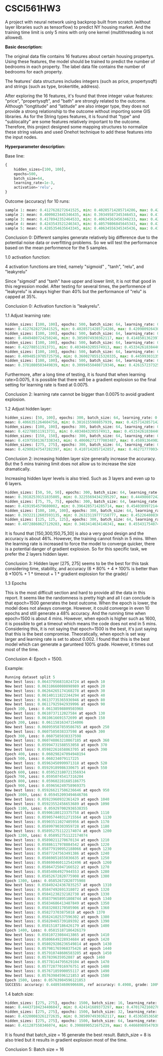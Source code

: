 # CSCI561HW3
A project with neural network using backprop built from scratch (without layer libraries such as tensorflow) to predict NY housing market. And the training time limit is only 5 mins with only one kernel (multithreading is not allowed).

**Basic description:**

The original data file contains 16 features about certain housing propertys. Using these features, the model should be trained to predict the number of bedrooms in each property. The label data file contains the number of bedrooms for each property.

The features' data structures includes integers (such as price, propertysqft) and strings (such as type, brokertitle, address).

After exploring the 16 features, it's found that three integer value features: "price", "propertysqft", and "bath" are strongly related to the outcome. Although "longtitude" and "latitude" are also integer type, they does not provide a strong relationship to the outcome without importing some GIS libraries.
As for the String types features, it is found that "type" and "sublocality" are some features relatively important to the outcome. Therefore, this project designed some mapping structures to normalize these string values and used Onehot technique to add these features into the input nodes.

**Hyperparameter description:**

Base line:
```python
{
    hidden_sizes=[100, 100],
    epochs=500,
    batch_size=64,
    learning_rate=1e-3,
    activation='relu',
}
```

Outcome (accuracy) for 10 runs:
```python
sample 1: mean: 0.4127628272641525, min: 0.40285714285714286, max: 0.4209809264305177
sample 2: mean: 0.4009823445346435, min: 0.39349587345346453, max: 0.4104350034534634
sample 3: mean: 0.4178942352464533, min: 0.40634563456346233, max: 0.4205674562452332
sample 4: mean: 0.4243543521246343, min: 0.40579806845645343, max: 0.4305467454356745
sample 5: mean: 0.4285354635643345, min: 0.40634556345345436, max: 0.4315467456345563
```
Conclusion 0: Different samples generate relatively big difference due to the potential noise data or overfitting problems. So we will test the performance based on the mean performence for the 5 samples.

1.0 activation function:

4 activation functions are tried, namely "sigmoid" , "tanh", "relu", and "leakyrelu"

Since "sigmoid" and "tanh" have upper and lower limit, it is not that good in this regression model.
After testing for several times, the performence of "leakyrelu" is always higher than 40% but the performance of "relu" is capped at 35%.

Conclusion 0: Activation function is "leakyrelu".

1.1 Adjust learning rate:
```python
hidden_sizes: [100, 100], epochs: 500, batch_size: 64, learning_rate: 0.001
mean: 0.4127628272641525, min: 0.40285714285714286, max: 0.4209809264305177
hidden_sizes: [100, 100], epochs: 500, batch_size: 64, learning_rate: 0.003
mean: 0.4049480724250246, min: 0.3850974930362117, max: 0.414850136239782
hidden_sizes: [100, 100], epochs: 500, batch_size: 64, learning_rate: 0.01
mean: 0.422788511913731, min: 0.4034843205574913, max: 0.4533426183844011
hidden_sizes: [100, 100], epochs: 500, batch_size: 64, learning_rate: 0.03
mean: 0.40948519705725756, min: 0.36002785515320335, max: 0.445993031358885
hidden_sizes: [100, 100], epochs: 500, batch_size: 64, learning_rate: 0.1
mean: 0.3781080503449839, min: 0.30994550408719346, max: 0.426157237325496
```
Furthermore, after a long time of testing, it is found that when learning rate>0.0075, it is possible that there will be a gradient explosion so the final setting for learning rate is fixed at 0.0075.

Conclusion 2: learning rate cannot be bigger than 0.0075 to avoid gradient explosion.

1.2 Adjust hidden layer:
```python
hidden_sizes: [50, 100], epochs: 300, batch_size: 64, learning_rate: 0.0075
mean: 0.4066351264604758, min: 0.3816155988857939, max: 0.4257142857142857
hidden_sizes: [100, 100], epochs: 300, batch_size: 64, learning_rate: 0.0075
mean: 0.422788511913731, min: 0.4034843205574913, max: 0.4533426183844011
hidden_sizes: [150, 150], epochs: 300, batch_size: 64, learning_rate: 0.0075
mean: 0.41975581367338343, min: 0.40606271777003487, max: 0.45891364902506965
hidden_sizes: [275, 275], epochs: 300, batch_size: 64, learning_rate: 0.0075
mean: 0.42908247547282397, min: 0.4107142857142857, max: 0.4627177700348432
```
Conclusion 2: increasing hidden layer size generally increase the accuracy. But the 5 mins training limit does not allow us to increase the size dramatically.

Increasing hidden layer levels is also tried. Such as 3 layers and even up to 6 layers.
```python
hidden_sizes: [50, 50, 50], epochs: 300, batch_size: 64, learning_rate: 0.0075
mean: 0.39182539151835805, min: 0.32255694342395297, max: 0.4449860724233983
hidden_sizes: [75, 75, 75], epochs: 300, batch_size: 64, learning_rate: 0.0075
mean: 0.4191954579680002, min: 0.3964285714285714, max: 0.45403899721448465
hidden_sizes: [100, 100, 100], epochs: 300, batch_size: 64, learning_rate: 0.0075
mean: 0.39322112603593135, min: 0.26323119777158777, max: 0.4522648083623693
hidden_sizes: [125, 125, 125], epochs: 300, batch_size: 64, learning_rate: 0.0075
mean: 0.40728868627129283, min: 0.3463414634146341, max: 0.4554317548746518
```
It is found that [150,300,150,75,30] is also a very good design and the accuracy is about 46%. However, the training cannot finish in 5 mins. When the learning rate is increased to force the model to converge quicker, there is a potential danger of gradient explosion. So for this specific task, we prefer the 2 layers hidden layer.

Conclusion 3: Hidden layer [275, 275] seems to be the best for this task considering time, stability, and accuracy (6 * 80% + 4 * 100% is better than 8 *100% + 1 * timeout + 1 * gradient explosion for the grade)/

1.3 Epochs

This is the most difficult section and hard to provide all the data in this report. It seems like the randomness is pretty high and all I can conclude is that epoch=1500 generates the best outcome. When the epoch is lower, the model does not always converge. However, it could converge in even 10 epochs and still generate a 48% accuracy. And the running time when epoch=1500 is about 4 mins. However, when epoch is higher such as 1600, it is possible to get a timeout which means the code does not end in 5 mins. Considering this, it is not saying that epoch=1500 is the best, it's just saying that this is the best compromise. Theoratically, when epoch is set way larger and learning rate is set to about 0.002. I found that this is the best model which can generate a garunteed 100% grade. However, it times out most of the time.

Conclusion 4: Epoch = 1500.

Example:
```python
Running dataset split 5 
New best loss: 0.06437956831024724 at epoch 10
New best loss: 0.06310660080898989 at epoch 20
New best loss: 0.06264265174168278 at epoch 30
New best loss: 0.06140111822244294 at epoch 40
New best loss: 0.06137735365936946 at epoch 80
New best loss: 0.06117925942939996 at epoch 90
Epoch 100, Loss: 0.06138598809503968
New best loss: 0.0610737112027584 at epoch 130
New best loss: 0.0610616691572699 at epoch 150
Epoch 200, Loss: 0.06115816347154006
New best loss: 0.060959587859586765 at epoch 250
New best loss: 0.0607585038337598 at epoch 300
Epoch 300, Loss: 0.0607585038337598
New best loss: 0.060748863210867185 at epoch 360
New best loss: 0.05994731588553058 at epoch 370
New best loss: 0.05982261658863705 at epoch 390
Epoch 400, Loss: 0.060298247094948194
Epoch 500, Loss: 0.060234079117225
New best loss: 0.05963450999971318 at epoch 520
New best loss: 0.05929189986330675 at epoch 550
Epoch 600, Loss: 0.059523180721356934
Epoch 700, Loss: 0.05950745417316204
Epoch 800, Loss: 0.059602281685186775
Epoch 900, Loss: 0.059656249758969375
New best loss: 0.059266217506236646 at epoch 950
Epoch 1000, Loss: 0.059452093494646786
New best loss: 0.05923960932361429 at epoch 1040
New best loss: 0.05923552456653689 at epoch 1090
Epoch 1100, Loss: 0.059297002936538355
New best loss: 0.05906180123375758 at epoch 1110
New best loss: 0.059057440312715564 at epoch 1130
New best loss: 0.05903511027405956 at epoch 1170
New best loss: 0.05899790303959728 at epoch 1180
New best loss: 0.058952751122174074 at epoch 1200
Epoch 1200, Loss: 0.058952751122174074
New best loss: 0.05890211270670134 at epoch 1210
New best loss: 0.05886117978884542 at epoch 1220
New best loss: 0.058779190952188066 at epoch 1230
New best loss: 0.05877247563491386 at epoch 1240
New best loss: 0.05869851655036635 at epoch 1250
New best loss: 0.058690460112542496 at epoch 1260
New best loss: 0.05864725047166522 at epoch 1270
New best loss: 0.05854064927944553 at epoch 1280
New best loss: 0.05852672820775908 at epoch 1300
Epoch 1300, Loss: 0.05852672820775908
New best loss: 0.058492424367835257 at epoch 1310
New best loss: 0.05847492691318072 at epoch 1320
New best loss: 0.05841238232182738 at epoch 1330
New best loss: 0.058379658951808744 at epoch 1340
New best loss: 0.05834686413487849 at epoch 1350
New best loss: 0.05832083170505906 at epoch 1360
New best loss: 0.058273703875018 at epoch 1370
New best loss: 0.05824102537596302 at epoch 1380
New best loss: 0.05820465739189392 at epoch 1390
New best loss: 0.05815187186426179 at epoch 1400
Epoch 1400, Loss: 0.05815187186426179
New best loss: 0.05810723084413865 at epoch 1410
New best loss: 0.05806649228934684 at epoch 1420
New best loss: 0.058029286236549814 at epoch 1430
New best loss: 0.057981765968375426 at epoch 1440
New best loss: 0.057910748606583205 at epoch 1450
New best loss: 0.057839635952887 at epoch 1460
New best loss: 0.05778144795629104 at epoch 1470
New best loss: 0.05772877016976751 at epoch 1480
New best loss: 0.05767185990055117 at epoch 1490
New best loss: 0.05763984596121853 at epoch 1500
Epoch 1500, Loss: 0.05763984596121853
SUCCESS: accuracy: 0.448934606906686, ref accuracy: 0.4908, grade: 100%
```
1.4 batch size:
```python
hidden_sizes: [275, 275], epochs: 1500, batch_size: 16, learning_rate: 0.0075
mean: 0.44437104234406047, min: 0.424141689373297, max: 0.47017421602787455
hidden_sizes: [275, 275], epochs: 1500, batch_size: 32, learning_rate: 0.0075
mean: 0.43200083261272635, min: 0.3850974930362117, max: 0.45365853658536587
hidden_sizes: [275, 275], epochs: 1500, batch_size: 64, learning_rate: 0.0075
mean: 0.411287558346074, min: 0.3908890521675239, max: 0.4466898954703833
```
It is found that batch_size = 16 generate the best result. Batch_size = 8 is also tried but it results in gradient explosion most of the time.

Conclusion 5: Batch size = 16




